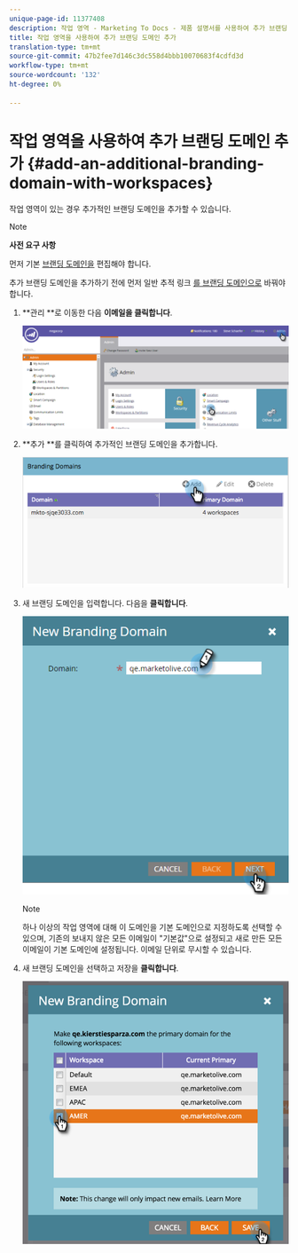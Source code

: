 ```yaml
---
unique-page-id: 11377408
description: 작업 영역 - Marketing To Docs - 제품 설명서를 사용하여 추가 브랜딩 도메인 추가
title: 작업 영역을 사용하여 추가 브랜딩 도메인 추가
translation-type: tm+mt
source-git-commit: 47b2fee7d146c3dc558d4bbb10070683f4cdfd3d
workflow-type: tm+mt
source-wordcount: '132'
ht-degree: 0%

---
```



# 작업 영역을 사용하여 추가 브랜딩 도메인 추가 {#add-an-additional-branding-domain-with-workspaces}

작업 영역이 있는 경우 추가적인 브랜딩 도메인을 추가할 수 있습니다.

>[!NOTE]
>
>**사전 요구 사항**
>
>먼저 기본 [브랜딩 도메인을](edit-your-default-branding-domain.md) 편집해야 합니다.
>
>추가 브랜딩 도메인을 추가하기 전에 먼저 일반 추적 링크 [를 브랜딩 도메인으로](edit-your-default-branding-domain-with-workspaces.md) 바꿔야 합니다.

1. **관리 **로 이동한 다음 **이메일을 클릭합니다**.

   ![](assets/image2016-6-29-16-3a42-3a20.png)

1. **추가 **를 클릭하여 추가적인 브랜딩 도메인을 추가합니다.

   ![](assets/branding-domains-add-workspaces.png)

1. 새 브랜딩 도메인을 입력합니다. 다음을 **클릭합니다**.

   ![](assets/new-branding-domain-8-31.png)

   >[!NOTE]
   >
   >하나 이상의 작업 영역에 대해 이 도메인을 기본 도메인으로 지정하도록 선택할 수 있으며, 기존의 보내지 않은 모든 이메일이 &quot;기본값&quot;으로 설정되고 새로 만든 모든 이메일이 기본 도메인에 설정됩니다. 이메일 단위로 무시할 수 있습니다.

1. 새 브랜딩 도메인을 선택하고 저장을 **클릭합니다**.

   ![](assets/image2016-8-12-10-3a52-3a44.png)

